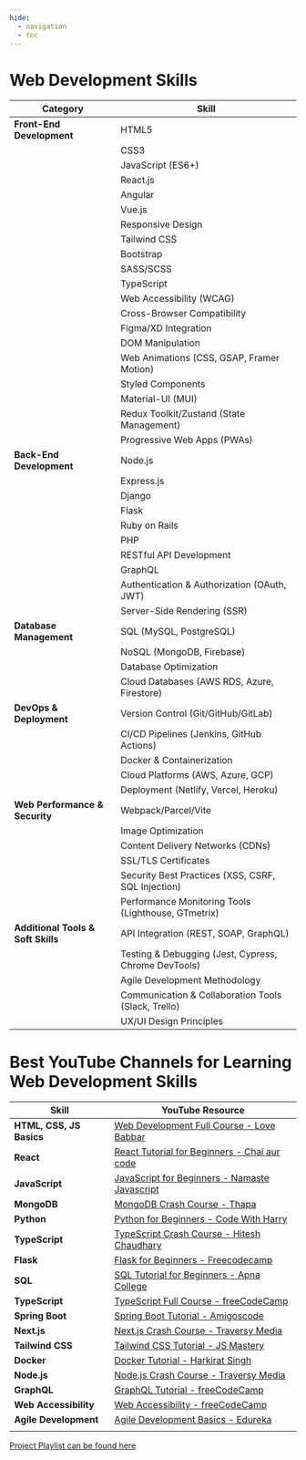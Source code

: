 ```yaml
---
hide:
  - navigation
  - toc
---
```


# Web Development Skills

| **Category**               | **Skill**                                    |
|----------------------------|---------------------------------------------|
| **Front-End Development**  | HTML5                                      |
|                            | CSS3                                       |
|                            | JavaScript (ES6+)                          |
|                            | React.js                                   |
|                            | Angular                                    |
|                            | Vue.js                                     |
|                            | Responsive Design                          |
|                            | Tailwind CSS                               |
|                            | Bootstrap                                  |
|                            | SASS/SCSS                                  |
|                            | TypeScript                                 |
|                            | Web Accessibility (WCAG)                   |
|                            | Cross-Browser Compatibility                |
|                            | Figma/XD Integration                       |
|                            | DOM Manipulation                           |
|                            | Web Animations (CSS, GSAP, Framer Motion)  |
|                            | Styled Components                          |
|                            | Material-UI (MUI)                          |
|                            | Redux Toolkit/Zustand (State Management)   |
|                            | Progressive Web Apps (PWAs)                |
| **Back-End Development**   | Node.js                                    |
|                            | Express.js                                 |
|                            | Django                                     |
|                            | Flask                                      |
|                            | Ruby on Rails                              |
|                            | PHP                                        |
|                            | RESTful API Development                    |
|                            | GraphQL                                    |
|                            | Authentication & Authorization (OAuth, JWT)|
|                            | Server-Side Rendering (SSR)                |
| **Database Management**    | SQL (MySQL, PostgreSQL)                    |
|                            | NoSQL (MongoDB, Firebase)                  |
|                            | Database Optimization                      |
|                            | Cloud Databases (AWS RDS, Azure, Firestore)|
| **DevOps & Deployment**    | Version Control (Git/GitHub/GitLab)        |
|                            | CI/CD Pipelines (Jenkins, GitHub Actions)  |
|                            | Docker & Containerization                  |
|                            | Cloud Platforms (AWS, Azure, GCP)          |
|                            | Deployment (Netlify, Vercel, Heroku)       |
| **Web Performance & Security** | Webpack/Parcel/Vite                     |
|                            | Image Optimization                         |
|                            | Content Delivery Networks (CDNs)           |
|                            | SSL/TLS Certificates                       |
|                            | Security Best Practices (XSS, CSRF, SQL Injection) |
|                            | Performance Monitoring Tools (Lighthouse, GTmetrix) |
| **Additional Tools & Soft Skills** | API Integration (REST, SOAP, GraphQL) |
|                            | Testing & Debugging (Jest, Cypress, Chrome DevTools) |
|                            | Agile Development Methodology              |
|                            | Communication & Collaboration Tools (Slack, Trello) |
|                            | UX/UI Design Principles                    |



# Best YouTube Channels for Learning Web Development Skills

| **Skill**             | **YouTube Resource**                                                                                     |
|-----------------------|---------------------------------------------------------------------------------------------------------|
| **HTML, CSS, JS Basics** | [Web Development Full Course - Love Babbar](https://www.youtube.com/watch?v=Vi9bxu-M-ag&list=PLDzeHZWIZsTo0wSBcg4-NMIbC0L8evLrD) |
| **React**             | [React Tutorial for Beginners - Chai aur code](https://youtu.be/vz1RlUyrc3w?si=DENbgxD7rIPGLqoN)         |
| **JavaScript**        | [JavaScript for Beginners - Namaste Javascript](https://youtu.be/pN6jk0uUrD8?si=i9ADbNaa-tYIT-cK)    |
| **MongoDB**           | [MongoDB Crash Course - Thapa ](https://youtu.be/ExcRbA7fy_A?si=zA-E0XltTigTXjjV)                |
| **Python**            | [Python for Beginners - Code With Harry ](https://youtu.be/7wnove7K-ZQ?si=nev9GgpJtwQWV9VP)                     |
| **TypeScript**        | [TypeScript Crash Course - Hitesh Chaudhary](https://youtu.be/iPGXk-i-VYU?si=WJqM_eZS1thW_25i)    |
| **Flask**             | [Flask for Beginners - Freecodecamp](https://youtu.be/Z1RJmh_OqeA?si=28bjpYogM3q0ceFV)                |
| **SQL**               | [SQL Tutorial for Beginners - Apna College ](https://youtu.be/hlGoQC332VM?si=9MOIDhsXLy3o-Vtx)          |
| **TypeScript**        | [TypeScript Full Course - freeCodeCamp](https://youtu.be/30LWjhZzg50?si=Ml9jcynuJV_dFcyK)              |
| **Spring Boot**       | [Spring Boot Tutorial - Amigoscode](https://youtu.be/-Fe0zk-F4OA?si=jBrFJkqm50tkZ4yY)                  |
| **Next.js**           | [Next.js Crash Course - Traversy Media](https://youtu.be/mTz0GXj8NN0)                                   |
| **Tailwind CSS**      | [Tailwind CSS Tutorial - JS Mastery](https://youtu.be/3qk6ygiSD5c)                                   |
| **Docker**            | [Docker Tutorial - Harkirat Singh](https://youtu.be/fSmLiOMp2qI?si=0lm0Hj2OVWWAfeFb)                                  |
| **Node.js**           | [Node.js Crash Course - Traversy Media](https://youtu.be/ohIAiuHMKMI?si=H5iHT-EDtoSG7BAp)                                   |
| **GraphQL**           | [GraphQL Tutorial - freeCodeCamp](https://youtu.be/ed8SzALpx1Q)                                        |
| **Web Accessibility** | [Web Accessibility - freeCodeCamp](https://youtu.be/WElAzzkVWsk)                                       |
| **Agile Development** | [Agile Development Basics - Edureka](https://youtu.be/Z9QbYZh1YXY)                                     |
                               |

[Project Playlist can be found here](https://www.youtube.com/watch?v=RbxHZwFtRT4&list=PL6QREj8te1P6wX9m5KnicnDVEucbOPsqR)
